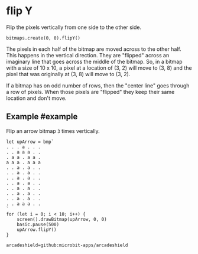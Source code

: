 # flip Y

Flip the pixels vertically from one side to the other side.

```sig
bitmaps.create(0, 0).flipY()
```

The pixels in each half of the bitmap are moved across to the other half. This happens in the vertical direction. They are "flipped" across an imaginary line that goes across the middle of the bitmap. So, in a bitmap with a size of 10 x 10, a pixel at a location of (3, 2) will move to (3, 8) and the pixel that was originally at (3, 8) will move to (3, 2).

If a bitmap has on odd number of rows, then the "center line" goes through a row of pixels. When those pixels are "flipped" they keep their same location and don't move.

## Example #example

Flip an arrow bitmap `3` times vertically.

```blocks
let upArrow = bmp`
. . . a . . .
. . a a a . .
. a a . a a .
a a a . a a a
. . a . a . .
. . a . a . .
. . a . a . .
. . a . a . .
. . a . a . .
. . a . a . .
. . a . a . .
. . a a a . .
`
for (let i = 0; i < 10; i++) {
    screen().drawBitmap(upArrow, 0, 0)
    basic.pause(500)
    upArrow.flipY()
}
```

```package
arcadeshield=github:microbit-apps/arcadeshield
```

